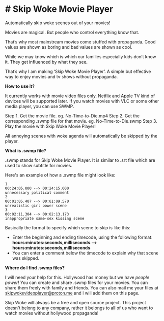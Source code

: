 # # Skip Woke Movie Player
Automatically skip woke scenes out of your movies!

Movies are magical. 
But people who control everything know that. 

That’s why most mainstream movies come stuffed with propaganda. 
Good values are shown as boring and bad values are shown as cool. 

While we may know which is which our families especially kids don’t know it. 
They get influenced by what they see. 

That’s why I am making ‘Skip Woke Movie Player’. 
A simple but effective way to enjoy movies and tv shows without propaganda.


**How to use it?**

It currently works with movie video files only. Netflix and Apple TV kind of devices will be supported later. 
If you watch movies with VLC or some other media player, you can use SWMP.

Step 1. Get the movie file. eg. No-Time-to-Die.mp4
Step 2. Get the corresponding .swmp file for that movie. eg. No-Time-to-Die.swmp
Step 3. Play the movie with Skip Woke Movie Player!

All annoying scenes with woke agenda will automatically be skipped by the player.

**What is .swmp file?**

.swmp stands for Skip Woke Movie Player. It is similar to .srt file which are used to show subtitle for movies.

Here's an example of how a .swmp file might look like:
```
1
00:24:05,000 --> 00:24:15,000
unnecessary political comment
2
00:01:05,407 --> 00:01:09,570
unrealistic girl power scene
3
00:02:11,304 --> 00:02:13,173
inappropriate same-sex kissing scene
```

Basically the format to specify which scene to skip is like this:
- Enter the beginning and ending timecode, using the following format: **hours:minutes:seconds,milliseconds –> hours:minutes:seconds,milliseconds**
- You can enter a comment below the timecode to explain why that scene was skipped.


**Where do I find .swmp files?**

I will need your help for this. Hollywood has money but we have *people power*!
You can create and share .swmp files for your movies. You can share them freely with family and friends.
You can also mail me your files at skipwokevideoplayer@proton.me and I will add them on this page.

Skip Woke will always be a free and open source project. This project doesn't belong to any company, rather it belongs to all of us who want to watch movies without hollywood propaganda!




